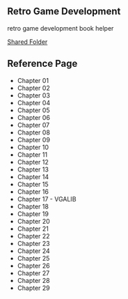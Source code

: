## Retro Game Development
retro game development book helper

[Shared Folder](http://naver.me/G3KwrLSz)  

## Reference Page 
* Chapter 01
* Chapter 02
* Chapter 03
* Chapter 04
* Chapter 05
* Chapter 06
* Chapter 07
* Chapter 08
* Chapter 09
* Chapter 10
* Chapter 11
* Chapter 12
* Chapter 13
* Chapter 14
* Chapter 15
* Chapter 16
* Chapter 17 - VGALIB
* Chapter 18
* Chapter 19
* Chapter 20
* Chapter 21
* Chapter 22
* Chapter 23
* Chapter 24
* Chapter 25
* Chapter 26
* Chapter 27
* Chapter 28
* Chapter 29
